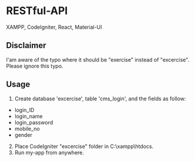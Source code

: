 # RESTful-API
XAMPP, CodeIgniter, React, Material-UI

## Disclaimer
I'am aware of the typo where it should be "exercise" instead of "excercise". Please ignore this typo.

## Usage
1. Create database 'excercise', table 'cms_login', and the fields as follow:
  - login_ID
  - login_name
  - login_password
  - mobile_no
  - gender
  
2. Place CodeIgniter "excercise" folder in C:\xampp\htdocs.
3. Run my-app from anywhere. 

